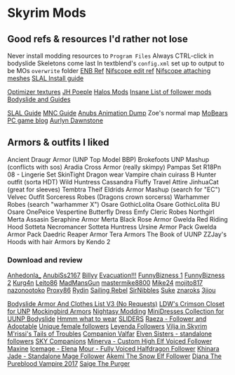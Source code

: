 # Skyrim Mods

## Good refs & resources I'd rather not lose

Never install modding resources to `Program Files`
Always CTRL-click in bodyslide
Skeletons come last
In textblend's `config.xml` set up to output to be MOs `overwrite` folder
[ENB Ref](https://www.tesgeneral.com/enb)
[Nifscope edit ref](http://ceo-os.tumblr.com/0SA/UM/0Sex/Futa/#_=_)
[Nifscope attaching meshes](https://www.loverslab.com/topic/25485-setup-attaching-hdt-to-an-existing-mesh/)
[SLAL Install guide](https://www.loverslab.com/files/file/3524-sexlab-more-nasty-critters-install-guide/)

[Optimizer textures](https://www.nexusmods.com/skyrim/mods/12801/?)
[JH Poeple](https://www.loverslab.com/topic/76379-jh-npc85-all-in-one-package/)
[Halos Mods](http://mod.dysintropi.me/)
[Insane List of follower mods](https://www.loverslab.com/topic/90902-~500-of-the-most-endorsedmost-downloadedmost-talked-abouttagged-as-favorite-or-sexiestscriptedquest-awareenvironment-aware-followercompanionpetcreatureracechange-the-appearance-of-npcs-skyrim-mods-to-be-found-on-the-world-wide-web/)
[Bodyslide and Guides](https://www.loverslab.com/topic/68941-cbbe-uunp-bodyslide-and-outfit-studio/)

[SLAL Guide](https://www.loverslab.com/files/file/2506-sexlab-animation-loader-guide/)
[MNC Guide](https://www.loverslab.com/files/file/3524-sexlab-more-nasty-critters-install-guide/)
[Anubs Animation Dump](https://www.loverslab.com/files/file/2376-anubs-animation-dump-reborn-updated-112018/)
Zoe's normal map
[MoBears PC game blog](https://ecoskywalk.wordpress.com/)
[Aurlyn Dawnstone](https://aurlyndawnstone.blogspot.ca/p/about.html)

## Armors & outfits I liked

Ancient Draugr Armor (UNP Top Model BBP)
Brokefoots UNP Mashup (conflicts with sos)
Aradia Cross Armor (really skimpy)
Pampas Set
R18Pn 08 - Lingerie Set
SkinTight Dragon wear
Vampire chain cuirass
B Hunter outfit (sorta HDT)
Wild Huntress
Cassandra
Fluffy Travel Attire
JinhuaCat (great for sleeves)
Tembtra Theif
Eldrids Armor Mashup (search for "EC")
Velvec Outfit
Sorceress Robes (Dragons crown sorcerss)
Warhammer Robes (search "warhammer X")
Osare GothicLolita
Osare GothicLolita BU
Osare OnePeice
Vespertine Butterfly Dress
Emfy Cleric Robes
Northgirl
Merta Assasin
Seraphine Armor
Merta Black Rose Armor
Gwelda Red Riding Hood
Sotteta Necromancer
Sotteta Huntress
Ursine Armor Pack
Gwelda Armor Pack
Daedric Reaper Armor
Tera Armors
The Book of UUNP
ZZJay's Hoods with hair
Armors by Kendo 2

### Download and review

[Anhedonla_](http://www.loverslab.com/topic/60847-dragon-animations-creature-on-creature/?p=2005833)
[AnubiSs2167](http://www.loverslab.com/files/file/2376-anubs-animation-dump-reborn-1082017/)
[Billyy](http://www.loverslab.com/files/file/3999-billyys-slal-animations/)
[Evacuation!!!](http://www.loverslab.com/topic/56684-animation-by-evacuation/?p=1836543)
[FunnyBizness 1](http://www.loverslab.com/files/file/2702-funnybizness-v246-slal-pack-by-shashankie/)
[FunnyBizness 2](http://www.loverslab.com/files/file/4471-funnybizness-armbinder-creatures-slal-pack/)
[Kurg4n](http://www.loverslab.com/files/file/3426-k4-animations-slal-package/)
[Leito86](http://www.loverslab.com/files/file/2615-slal-animations-by-leito-91216/)
[MadMansGun](http://www.loverslab.com/files/file/2436-horny-dragons-of-skyrim/)
[mastermike8800](http://www.loverslab.com/files/file/2979-slmastermike-testpack-animations/)
[Mike24](http://www.loverslab.com/files/file/3771-slal-mike24-animations-classics/)
[mojito817](http://www.loverslab.com/files/file/2725-feet-lovers-slal-anims-idles-cum-textures-sam-feet-replacer/)
[nazonootoko](http://www.loverslab.com/files/file/3765-nazonootokos-animations-for-slal/)
[Proxy86](http://www.loverslab.com/files/file/4369-proxys-animations/)
[Rydin](http://www.loverslab.com/files/file/1972-rydins-animations-resource-pack/)
[Sailing Rebel](http://www.loverslab.com/files/file/3020-slal-animations-by-sailing-rebel-srb-2016-06-29/)
[SirNibbles](http://www.loverslab.com/files/file/2585-nibbles-animations/)
[Suke](http://www.loverslab.com/topic/62530-sukes-animations-slal-692016/)
[znaroks](http://www.loverslab.com/files/file/3975-znaroks-animations-with-slal-pack/)
[3jiou](http://www.loverslab.com/files/file/4260-3jious-animations-for-slal/)

[Bodyslide Armor And Clothes List V3 (No Requests)](https://www.loverslab.com/topic/55151-bodyslide-armor-and-clothes-list-v3-no-requests/)
[LDW's Crimson Closet for UNP](https://www.loverslab.com/files/file/229-ldws-crimson-closet-for-unp-slim-unp-unp-and-unpb/)
[Mockingbird Armors](http://m0ckin9bird.tumblr.com/tagged/mods)
[Nightasy Modding](http://nightasymodding.weebly.com/skyrim-mods.html)
[MiniDresses Collection for UUNP Bodyslide](https://www.nexusmods.com/skyrim/mods/69880/?)
[Hmmm what to wear](https://www.nexusmods.com/skyrim/mods/22168/?)
[SLIDERS](https://www.nexusmods.com/skyrim/users/2205977/?tb=mods&pUp=1)
[Raeza - Follower and Adoptable](https://rd.nexusmods.com/skyrim/mods/84143)
[Unique female followers](https://www.nexusmods.com/skyrim/mods/24664/?)
[Leyenda Followers](https://www.nexusmods.com/skyrim/mods/73512/?)
[Vilja in Skyrim](https://rd.nexusmods.com/skyrim/mods/26393/)
[M'rissi's Tails of Troubles](https://www.nexusmods.com/skyrim/mods/83063/?)
[Companion Valfar](https://www.nexusmods.com/skyrim/mods/25360)
[Elven Sisters - standalone followers](https://www.nexusmods.com/skyrim/mods/52352)
[SKY Companions](https://www.nexusmods.com/skyrim/mods/58363)
[Minerva - Custom High Elf Voiced Follower](https://www.nexusmods.com/skyrim/mods/74256/?)
[Maxine](https://www.nexusmods.com/skyrim/mods/87934)
[Icemage - Elena](https://www.nexusmods.com/skyrim/mods/59936/?)
[Mour - Fully Voiced Halfdragon Follower](https://www.nexusmods.com/skyrim/mods/74511)
[Khinara Jade - Standalone Mage Follower](https://rd.nexusmods.com/skyrim/mods/76428/)
[Akemi The Snow Elf Follower](https://rd.nexusmods.com/skyrim/mods/76610/?)
[Diana The Pureblood Vampire 2017](https://rd.nexusmods.com/skyrim/mods/87643/?)
[Saige The Purger](https://rd.nexusmods.com/skyrim/mods/82120/?)
